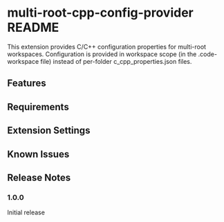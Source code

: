 # multi-root-cpp-config-provider README

This extension provides C/C++ configuration properties for multi-root workspaces.  Configuration is provided in workspace scope (in the .code-workspace file) instead of per-folder c_cpp_properties.json files.

## Features

## Requirements

## Extension Settings

## Known Issues

## Release Notes

### 1.0.0

Initial release
